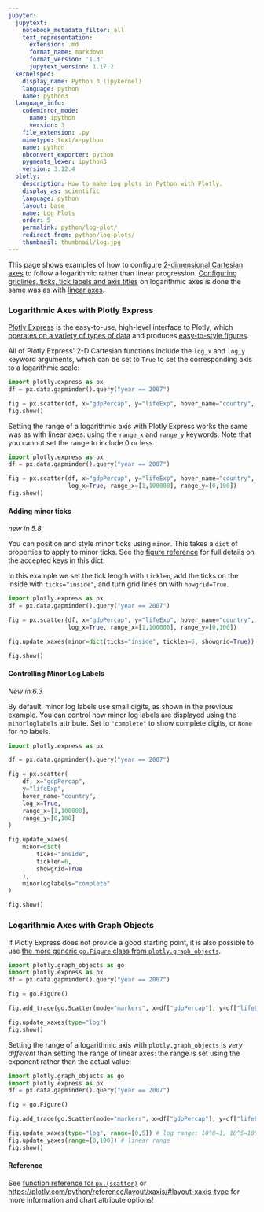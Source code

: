```yaml
---
jupyter:
  jupytext:
    notebook_metadata_filter: all
    text_representation:
      extension: .md
      format_name: markdown
      format_version: '1.3'
      jupytext_version: 1.17.2
  kernelspec:
    display_name: Python 3 (ipykernel)
    language: python
    name: python3
  language_info:
    codemirror_mode:
      name: ipython
      version: 3
    file_extension: .py
    mimetype: text/x-python
    name: python
    nbconvert_exporter: python
    pygments_lexer: ipython3
    version: 3.12.4
  plotly:
    description: How to make Log plots in Python with Plotly.
    display_as: scientific
    language: python
    layout: base
    name: Log Plots
    order: 5
    permalink: python/log-plot/
    redirect_from: python/log-plots/
    thumbnail: thumbnail/log.jpg
---
```


This page shows examples of how to configure [2-dimensional Cartesian axes](/python/figure-structure/#2d-cartesian-trace-types-and-subplots) to follow a logarithmic rather than linear progression. [Configuring gridlines, ticks, tick labels and axis titles](/python/axes/) on logarithmic axes is done the same was as with [linear axes](/python/axes/).

### Logarithmic Axes with Plotly Express

[Plotly Express](/python/plotly-express/) is the easy-to-use, high-level interface to Plotly, which [operates on a variety of types of data](/python/px-arguments/) and produces [easy-to-style figures](/python/styling-plotly-express/).

All of Plotly Express' 2-D Cartesian functions include the `log_x` and `log_y` keyword arguments, which can be set to `True` to set the corresponding axis to a logarithmic scale:

```python
import plotly.express as px
df = px.data.gapminder().query("year == 2007")

fig = px.scatter(df, x="gdpPercap", y="lifeExp", hover_name="country", log_x=True)
fig.show()
```

Setting the range of a logarithmic axis with Plotly Express works the same was as with linear axes: using the `range_x` and `range_y` keywords. Note that you cannot set the range to include 0 or less.

```python
import plotly.express as px
df = px.data.gapminder().query("year == 2007")

fig = px.scatter(df, x="gdpPercap", y="lifeExp", hover_name="country",
                 log_x=True, range_x=[1,100000], range_y=[0,100])
fig.show()
```

#### Adding minor ticks

_new in 5.8_

You can position and style minor ticks using `minor`. This takes a `dict` of properties to apply to minor ticks. See the [figure reference](https://plotly.com/python/reference/layout/xaxis/#layout-xaxis-minor) for full details on the accepted keys in this dict.

In this example we set the tick length with `ticklen`, add the ticks on the inside with `ticks="inside"`, and turn grid lines on with `howgrid=True`.

```python
import plotly.express as px
df = px.data.gapminder().query("year == 2007")

fig = px.scatter(df, x="gdpPercap", y="lifeExp", hover_name="country",
                 log_x=True, range_x=[1,100000], range_y=[0,100])

fig.update_xaxes(minor=dict(ticks="inside", ticklen=6, showgrid=True))

fig.show()
```

#### Controlling Minor Log Labels

*New in 6.3*

By default, minor log labels use small digits, as shown in the previous example. You can control how minor log labels are displayed using the `minorloglabels` attribute. Set to `"complete"` to show complete digits, or `None` for no labels.

```python
import plotly.express as px

df = px.data.gapminder().query("year == 2007")

fig = px.scatter(
    df, x="gdpPercap", 
    y="lifeExp", 
    hover_name="country",
    log_x=True, 
    range_x=[1,100000], 
    range_y=[0,100]
)

fig.update_xaxes(
    minor=dict(
        ticks="inside", 
        ticklen=6, 
        showgrid=True
    ),
    minorloglabels="complete"
)

fig.show()
```

### Logarithmic Axes with Graph Objects

If Plotly Express does not provide a good starting point, it is also possible to use [the more generic `go.Figure` class from `plotly.graph_objects`](/python/graph-objects/).

```python
import plotly.graph_objects as go
import plotly.express as px
df = px.data.gapminder().query("year == 2007")

fig = go.Figure()

fig.add_trace(go.Scatter(mode="markers", x=df["gdpPercap"], y=df["lifeExp"] ))

fig.update_xaxes(type="log")
fig.show()
```

Setting the range of a logarithmic axis with `plotly.graph_objects` is *very different* than setting the range of linear axes: the range is set using the exponent rather than the actual value:


```python
import plotly.graph_objects as go
import plotly.express as px
df = px.data.gapminder().query("year == 2007")

fig = go.Figure()

fig.add_trace(go.Scatter(mode="markers", x=df["gdpPercap"], y=df["lifeExp"] ))

fig.update_xaxes(type="log", range=[0,5]) # log range: 10^0=1, 10^5=100000
fig.update_yaxes(range=[0,100]) # linear range
fig.show()
```

#### Reference

See [function reference for `px.(scatter)`](https://plotly.com/python-api-reference/generated/plotly.express.scatter) or https://plotly.com/python/reference/layout/xaxis/#layout-xaxis-type for more information and chart attribute options!
